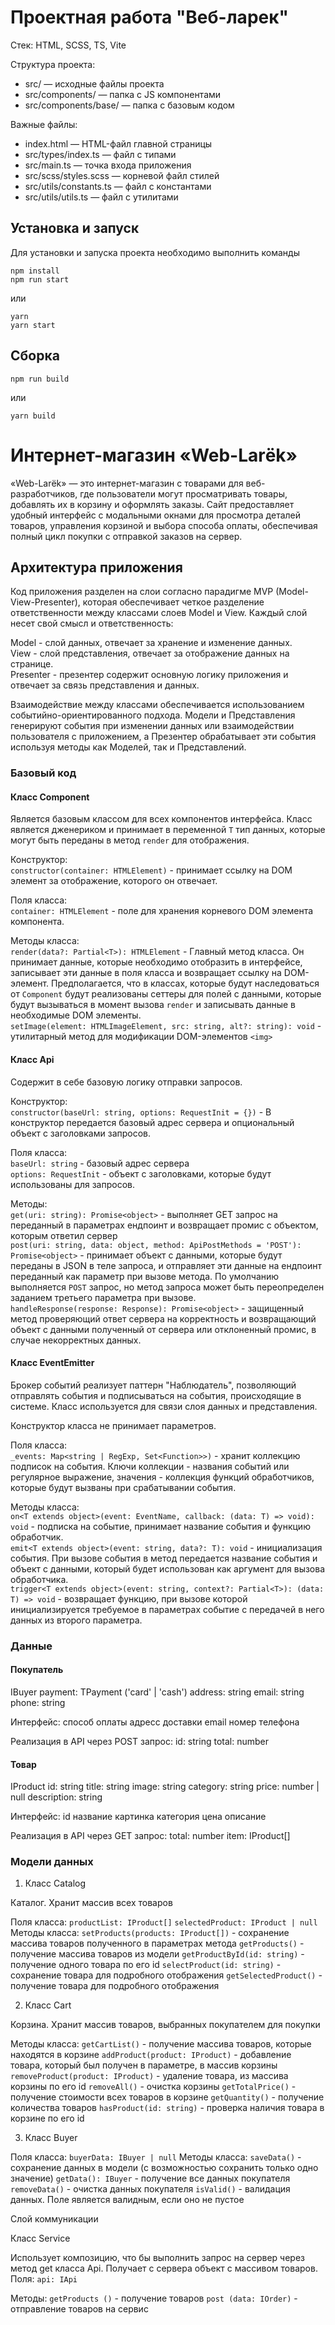 # Проектная работа "Веб-ларек"

Стек: HTML, SCSS, TS, Vite

Структура проекта:
- src/ — исходные файлы проекта
- src/components/ — папка с JS компонентами
- src/components/base/ — папка с базовым кодом

Важные файлы:
- index.html — HTML-файл главной страницы
- src/types/index.ts — файл с типами
- src/main.ts — точка входа приложения
- src/scss/styles.scss — корневой файл стилей
- src/utils/constants.ts — файл с константами
- src/utils/utils.ts — файл с утилитами

## Установка и запуск
Для установки и запуска проекта необходимо выполнить команды

```
npm install
npm run start
```

или

```
yarn
yarn start
```
## Сборка

```
npm run build
```

или

```
yarn build
```
# Интернет-магазин «Web-Larёk»
«Web-Larёk» — это интернет-магазин с товарами для веб-разработчиков, где пользователи могут просматривать товары, добавлять их в корзину и оформлять заказы. Сайт предоставляет удобный интерфейс с модальными окнами для просмотра деталей товаров, управления корзиной и выбора способа оплаты, обеспечивая полный цикл покупки с отправкой заказов на сервер.

## Архитектура приложения

Код приложения разделен на слои согласно парадигме MVP (Model-View-Presenter), которая обеспечивает четкое разделение ответственности между классами слоев Model и View. Каждый слой несет свой смысл и ответственность:

Model - слой данных, отвечает за хранение и изменение данных.  
View - слой представления, отвечает за отображение данных на странице.  
Presenter - презентер содержит основную логику приложения и  отвечает за связь представления и данных.

Взаимодействие между классами обеспечивается использованием событийно-ориентированного подхода. Модели и Представления генерируют события при изменении данных или взаимодействии пользователя с приложением, а Презентер обрабатывает эти события используя методы как Моделей, так и Представлений.

### Базовый код

#### Класс Component
Является базовым классом для всех компонентов интерфейса.
Класс является дженериком и принимает в переменной `T` тип данных, которые могут быть переданы в метод `render` для отображения.

Конструктор:  
`constructor(container: HTMLElement)` - принимает ссылку на DOM элемент за отображение, которого он отвечает.

Поля класса:  
`container: HTMLElement` - поле для хранения корневого DOM элемента компонента.

Методы класса:  
`render(data?: Partial<T>): HTMLElement` - Главный метод класса. Он принимает данные, которые необходимо отобразить в интерфейсе, записывает эти данные в поля класса и возвращает ссылку на DOM-элемент. Предполагается, что в классах, которые будут наследоваться от `Component` будут реализованы сеттеры для полей с данными, которые будут вызываться в момент вызова `render` и записывать данные в необходимые DOM элементы.  
`setImage(element: HTMLImageElement, src: string, alt?: string): void` - утилитарный метод для модификации DOM-элементов `<img>`


#### Класс Api
Содержит в себе базовую логику отправки запросов.

Конструктор:  
`constructor(baseUrl: string, options: RequestInit = {})` - В конструктор передается базовый адрес сервера и опциональный объект с заголовками запросов.

Поля класса:  
`baseUrl: string` - базовый адрес сервера  
`options: RequestInit` - объект с заголовками, которые будут использованы для запросов.

Методы:  
`get(uri: string): Promise<object>` - выполняет GET запрос на переданный в параметрах ендпоинт и возвращает промис с объектом, которым ответил сервер  
`post(uri: string, data: object, method: ApiPostMethods = 'POST'): Promise<object>` - принимает объект с данными, которые будут переданы в JSON в теле запроса, и отправляет эти данные на ендпоинт переданный как параметр при вызове метода. По умолчанию выполняется `POST` запрос, но метод запроса может быть переопределен заданием третьего параметра при вызове.  
`handleResponse(response: Response): Promise<object>` - защищенный метод проверяющий ответ сервера на корректность и возвращающий объект с данными полученный от сервера или отклоненный промис, в случае некорректных данных.

#### Класс EventEmitter
Брокер событий реализует паттерн "Наблюдатель", позволяющий отправлять события и подписываться на события, происходящие в системе. Класс используется для связи слоя данных и представления.

Конструктор класса не принимает параметров.

Поля класса:  
`_events: Map<string | RegExp, Set<Function>>)` -  хранит коллекцию подписок на события. Ключи коллекции - названия событий или регулярное выражение, значения - коллекция функций обработчиков, которые будут вызваны при срабатывании события.

Методы класса:  
`on<T extends object>(event: EventName, callback: (data: T) => void): void` - подписка на событие, принимает название события и функцию обработчик.  
`emit<T extends object>(event: string, data?: T): void` - инициализация события. При вызове события в метод передается название события и объект с данными, который будет использован как аргумент для вызова обработчика.  
`trigger<T extends object>(event: string, context?: Partial<T>): (data: T) => void` - возвращает функцию, при вызове которой инициализируется требуемое в параметрах событие с передачей в него данных из второго параметра.

### Данные

#### Покупатель

IBuyer
    payment: TPayment ('card' | 'cash')
    address: string
    email: string
    phone: string

Интерфейс:
    способ оплаты
    адресс доставки
    email
    номер телефона

Реализация в API через POST запрос:
    id: string
    total: number

#### Товар

IProduct
    id: string
    title: string
    image: string
    category: string
    price: number | null
    description: string

Интерфейс:
    id
    название
    картинка
    категория
    цена
    описание

Реализация в API через GET запрос:
    total: number
    item: IProduct[]

### Модели данных

1. Класс Catalog

Каталог. Хранит массив всех товаров

Поля класса: 
    `productList: IProduct[]`
    `selectedProduct: IProduct | null`
Методы класса:
    `setProducts(products: IProduct[])` - сохранение массива товаров полученного в параметрах метода
    `getProducts()` - получение массива товаров из модели
    `getProductById(id: string)` - получение одного товара по его id
    `selectProduct(id: string)` - сохранение товара для подробного отображения
    `getSelectedProduct()` - получение товара для подробного отображения

2. Класс Cart

Корзина. Хранит массив товаров, выбранных покупателем для покупки

Методы класса:
    `getCartList()` - получение массива товаров, которые находятся в корзине
    `addProduct(product: IProduct)` - добавление товара, который был получен в параметре, в массив корзины
    `removeProduct(product: IProduct)` - удаление товара, из массива корзины по его id
    `removeAll()` - очистка корзины
    `getTotalPrice()` - получение стоимости всех товаров в корзине
    `getQuantity()` - получение количества товаров
    `hasProduct(id: string)` - проверка наличия товара в корзине по его id

3. Класс Buyer

Поля класса:
    `buyerData: IBuyer | null`
Методы класса:
    `saveData()` - сохранение данных в модели (c возможностью сохранить только одно значение)
    `getData(): IBuyer` - получение все данных покупателя
    `removeData()` - очистка данных покупателя
    `isValid()` - валидация данных. Поле является валидным, если оно не пустое

Слой коммуникации

Класс Service

Использует композицию, что бы выполнить запрос на сервер через метод get класса Api. Получает с сервера объект с массивом товаров.
Поля:
`api: IApi`

Методы:
`getProducts ()` - получение товаров
`post (data: IOrder)` - отправление товаров на сервис